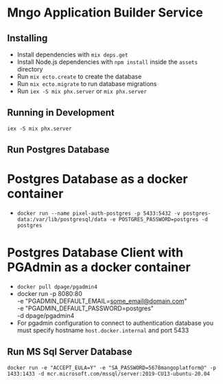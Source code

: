 # Mngo Application Builder Service

## Installing

- Install dependencies with `mix deps.get`
- Install Node.js dependencies with `npm install` inside the `assets` directory
- Run `mix ecto.create` to create the database
- Run `mix ecto.migrate` to run database migrations
- Run `iex -S mix phx.server` or `mix phx.server`

## Running in Development

```
iex -S mix phx.server

```

## Run Postgres Database

# Postgres Database as a docker container
- `docker run --name pixel-auth-postgres -p 5433:5432 -v postgres-data:/var/lib/postgresql/data -e POSTGRES_PASSWORD=postgres -d postgres`

# Postgres Database Client with PGAdmin as a docker container
- `docker pull dpage/pgadmin4`
- docker run -p 8080:80 \
    -e "PGADMIN_DEFAULT_EMAIL=some_email@domain.com" \
    -e "PGADMIN_DEFAULT_PASSWORD=postgres" \
    -d dpage/pgadmin4
- For pgadmin configuration to connect to authentication database you must specify hostname `host.docker.internal` and port 5433 

## Run MS Sql Server Database

`docker run -e "ACCEPT_EULA=Y" -e "SA_PASSWORD=5678mangoplatform@" -p 1433:1433 -d mcr.microsoft.com/mssql/server:2019-CU13-ubuntu-20.04`